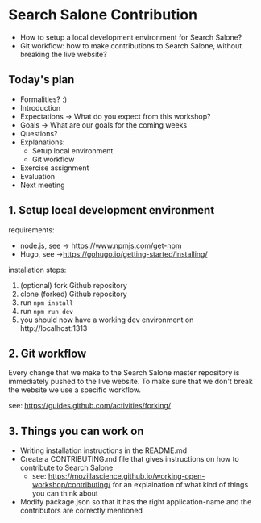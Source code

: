# Search Salone Contribution

- How to setup a local development environment for Search Salone?
- Git workflow: how to make contributions to Search Salone,        without breaking the live website?

## Today's plan

- Formalities? :)
- Introduction 
- Expectations -> What do you expect from this workshop?
- Goals -> What are our goals for the coming weeks
- Questions?
- Explanations:
  - Setup local environment
  - Git workflow
- Exercise assignment
- Evaluation
- Next meeting 

## 1. Setup local development environment

requirements: 

- node.js, see -> https://www.npmjs.com/get-npm
- Hugo, see ->https://gohugo.io/getting-started/installing/

installation steps:

1. (optional) fork Github repository
2. clone (forked) Github repository
3. run `npm install`
4. run `npm run dev`
5. you should now have a working dev environment on  http://localhost:1313

## 2. Git workflow

Every change that we make to the Search Salone master repository is immediately pushed to the live website. To make sure that we don't break the website we use a specific workflow.

see: https://guides.github.com/activities/forking/

## 3. Things you can work on
- Writing installation instructions in the README.md
- Create a CONTRIBUTING.md file that gives instructions on how to contribute to Search Salone
  - see: https://mozillascience.github.io/working-open-workshop/contributing/ for an explaination of what kind of things you can think about
- Modify package.json so that it has the right application-name and the contributors are correctly mentioned